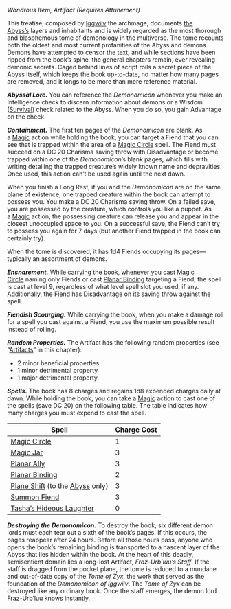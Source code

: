 _Wondrous Item, Artifact (Requires Attunement)_

This treatise, composed by [Iggwilv](https://www.dndbeyond.com/sources/dnd/dmg-2024/lore-glossary#Iggwilv) the archmage, documents [the Abyss’s](https://www.dndbeyond.com/sources/dnd/dmg-2024/cosmology#Abyss) layers and inhabitants and is widely regarded as the most thorough and blasphemous tome of demonology in the multiverse. The tome recounts both the oldest and most current profanities of the Abyss and demons. Demons have attempted to censor the text, and while sections have been ripped from the book’s spine, the general chapters remain, ever revealing demonic secrets. Caged behind lines of script roils a secret piece of the Abyss itself, which keeps the book up-to-date, no matter how many pages are removed, and it longs to be more than mere reference material.

**_Abyssal Lore._** You can reference the _Demonomicon_ whenever you make an Intelligence check to discern information about demons or a Wisdom ([Survival](https://www.dndbeyond.com/sources/dnd/free-rules/playing-the-game#Skills)) check related to the Abyss. When you do so, you gain Advantage on the check.

**_Containment._** The first ten pages of the _Demonomicon_ are blank. As a [Magic](https://www.dndbeyond.com/sources/dnd/free-rules/rules-glossary#MagicAction) action while holding the book, you can target a Fiend that you can see that is trapped within the area of a [Magic Circle](https://www.dndbeyond.com/spells/2619018-magic-circle) spell. The Fiend must succeed on a DC 20 Charisma saving throw with Disadvantage or become trapped within one of the _Demonomicon_’s blank pages, which fills with writing detailing the trapped creature’s widely known name and depravities. Once used, this action can’t be used again until the next dawn.

When you finish a Long Rest, if you and the _Demonomicon_ are on the same plane of existence, one trapped creature within the book can attempt to possess you. You make a DC 20 Charisma saving throw. On a failed save, you are possessed by the creature, which controls you like a puppet. As a [Magic](https://www.dndbeyond.com/sources/dnd/free-rules/rules-glossary#MagicAction) action, the possessing creature can release you and appear in the closest unoccupied space to you. On a successful save, the Fiend can’t try to possess you again for 7 days (but another Fiend trapped in the book can certainly try).

When the tome is discovered, it has 1d4 Fiends occupying its pages—typically an assortment of demons.

**_Ensnarement._** While carrying the book, whenever you cast [Magic Circle](https://www.dndbeyond.com/spells/2619018-magic-circle) naming only Fiends or cast [Planar Binding](https://www.dndbeyond.com/spells/2618864-planar-binding) targeting a Fiend, the spell is cast at level 9, regardless of what level spell slot you used, if any. Additionally, the Fiend has Disadvantage on its saving throw against the spell.

**_Fiendish Scourging._** While carrying the book, when you make a damage roll for a spell you cast against a Fiend, you use the maximum possible result instead of rolling.

**_Random Properties._** The Artifact has the following random properties (see “[Artifacts](https://www.dndbeyond.com/sources/dnd/dmg-2024/treasure#Artifacts)” in this chapter):

- 2 minor beneficial properties
- 1 minor detrimental property
- 1 major detrimental property

**_Spells._** The book has 8 charges and regains 1d8 expended charges daily at dawn. While holding the book, you can take a [Magic](https://www.dndbeyond.com/sources/dnd/free-rules/rules-glossary#MagicAction) action to cast one of the spells (save DC 20) on the following table. The table indicates how many charges you must expend to cast the spell.

|Spell|Charge Cost|
|---|---|
|[Magic Circle](https://www.dndbeyond.com/spells/2619018-magic-circle)|1|
|[Magic Jar](https://www.dndbeyond.com/spells/2619021-magic-jar)|3|
|[Planar Ally](https://www.dndbeyond.com/spells/2618861-planar-ally)|3|
|[Planar Binding](https://www.dndbeyond.com/spells/2618864-planar-binding)|2|
|[Plane Shift](https://www.dndbeyond.com/spells/2618867-plane-shift) (to the [Abyss](https://www.dndbeyond.com/sources/dnd/dmg-2024/cosmology#Abyss) only)|3|
|[Summon Fiend](https://www.dndbeyond.com/spells/2619117-summon-fiend)|3|
|[Tasha’s Hideous Laughter](https://www.dndbeyond.com/spells/2619132-tashas-hideous-laughter)|0|

**_Destroying the Demonomicon._** To destroy the book, six different demon lords must each tear out a sixth of the book’s pages. If this occurs, the pages reappear after 24 hours. Before all those hours pass, anyone who opens the book’s remaining binding is transported to a nascent layer of the Abyss that lies hidden within the book. At the heart of this deadly, semisentient domain lies a long-lost Artifact, _Fraz-Urb’luu’s Staff_. If the staff is dragged from the pocket plane, the tome is reduced to a mundane and out-of-date copy of the _Tome of Zyx_, the work that served as the foundation of the _Demonomicon of Iggwilv_. The _Tome of Zyx_ can be destroyed like any ordinary book. Once the staff emerges, the demon lord Fraz-Urb’luu knows instantly.